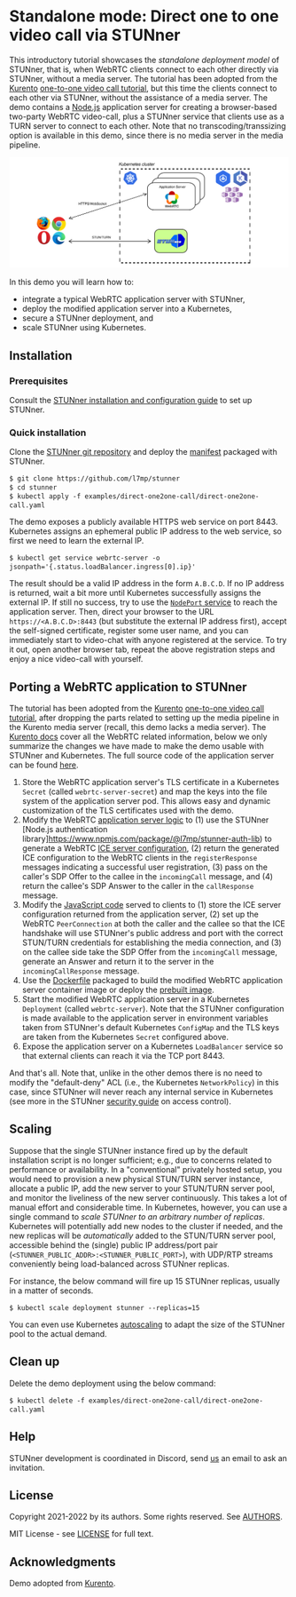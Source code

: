 # Standalone mode: Direct one to one video call via STUNner

This introductory tutorial showcases the *standalone deployment model* of STUNner, that is, when
WebRTC clients connect to each other directly via STUNner, without a media server. The tutorial has
been adopted from the [Kurento](https://www.kurento.org/) [one-to-one video call
tutorial](https://doc-kurento.readthedocs.io/en/latest/tutorials/node/tutorial-one2one.html), but
this time the clients connect to each other via STUNner, without the assistance of a media server.
The demo contains a [Node.js](https://nodejs.org) application server for creating a browser-based
two-party WebRTC video-call, plus a STUNner service that clients use as a TURN server to connect to
each other.  Note that no transcoding/transsizing option is available in this demo, since there is
no media server in the media pipeline.

![STUNner standalone deployment architecture](../../doc/stunner_standalone_arch.svg)

In this demo you will learn how to:
* integrate a typical WebRTC application server with STUNner,
* deploy the modified application server into a Kubernetes,
* secure a STUNner deployment, and
* scale STUNner using Kubernetes.

## Installation

### Prerequisites

Consult the [STUNner installation and configuration guide](/doc/INSTALL.md) to set up STUNner.

### Quick installation

Clone the [STUNner git repository](https://github.com/l7mp/stunner) and deploy the
[manifest](/examples/direct-one2one-call) packaged with STUNner.

```console
$ git clone https://github.com/l7mp/stunner
$ cd stunner
$ kubectl apply -f examples/direct-one2one-call/direct-one2one-call.yaml
```

The demo exposes a publicly available HTTPS web service on port 8443. Kubernetes assigns an
ephemeral public IP address to the web service, so first we need to learn the external IP.

```console
$ kubectl get service webrtc-server -o jsonpath='{.status.loadBalancer.ingress[0].ip}'
```

The result should be a valid IP address in the form `A.B.C.D`. If no IP address is returned, wait a
bit more until Kubernetes successfully assigns the external IP. If still no success, try to use the
[`NodePort`
service](https://kubernetes.io/docs/concepts/services-networking/service/#type-nodeport) to reach
the application server. Then, direct your browser to the URL `https://<A.B.C.D>:8443` (but
substitute the external IP address first), accept the self-signed certificate, register some user
name, and you can immediately start to video-chat with anyone registered at the service. To try it
out, open another browser tab, repeat the above registration steps and enjoy a nice video-call with
yourself.

## Porting a WebRTC application to STUNner

The tutorial has been adopted from the [Kurento](https://www.kurento.org/) [one-to-one video call
tutorial](https://doc-kurento.readthedocs.io/en/latest/tutorials/node/tutorial-one2one.html), after
dropping the parts related to setting up the media pipeline in the Kurento media server (recall,
this demo lacks a media server).  The [Kurento
docs](https://doc-kurento.readthedocs.io/en/latest/tutorials/node/tutorial-one2one.html) cover all
the WebRTC related information, below we only summarize the changes we have made to make the demo
usable with STUNner and Kubernetes.  The full source code of the application server can be found
[here](https://github.com/l7mp/kurento-tutorial-node/tree/master/direct-one2one-call).

1. Store the WebRTC application server's TLS certificate in a Kubernetes `Secret` (called
   `webrtc-server-secret`) and map the keys into the file system of the application server
   pod. This allows easy and dynamic customization of the TLS certificates used with the demo.
2. Modify the WebRTC [application server
   logic](https://github.com/l7mp/kurento-tutorial-node/blob/master/direct-one2one-call/server.js)
   to (1) use the STUNner [Node.js authentication
   library]https://www.npmjs.com/package/@l7mp/stunner-auth-lib) to generate a WebRTC [ICE server
   configuration](https://developer.mozilla.org/en-US/docs/Web/API/RTCIceServer), (2) return the
   generated ICE configuration to the WebRTC clients in the `registerResponse` messages indicating
   a successful user registration, (3) pass on the caller's SDP Offer to the callee in the
   `incomingCall` message, and (4) return the callee's SDP Answer to the caller in the
   `callResponse` message.
3. Modify the [JavaScript
   code](https://github.com/l7mp/kurento-tutorial-node/blob/master/direct-one2one-call/static/js/index.js)
   served to clients to (1) store the ICE server configuration returned from the application
   server, (2) set up the WebRTC `PeerConnection` at both the caller and the callee so that the ICE
   handshake will use STUNner's public address and port with the correct STUN/TURN credentials for
   establishing the media connection, and (3) on the callee side take the SDP Offer from the
   `incomingCall` message, generate an Answer and return it to the server in the
   `incomingCallResponse` message.
4. Use the
   [Dockerfile](https://github.com/l7mp/kurento-tutorial-node/blob/master/direct-one2one-call/Dockerfile)
   packaged to build the modified WebRTC application server container image or deploy the [prebuilt
   image](https://hub.docker.com/repository/docker/l7mp/direct-one2one-call-server).
5. Start the modified WebRTC application server in a Kubernetes `Deployment` (called
   `webrtc-server`). Note that the STUNner configuration is made available to the application
   server in environment variables taken from STUNner's default Kubernetes `ConfigMap` and the TLS
   keys are taken from the Kubernetes `Secret` configured above.
6. Expose the application server on a Kubernetes `LoadBalancer` service so that external clients
   can reach it via the TCP port 8443.

And that's all. Note that, unlike in the other demos there is no need to modify the "default-deny"
ACL (i.e., the Kubernetes `NetworkPolicy`) in this case, since STUNner will never reach any
internal service in Kubernetes (see more in the STUNner [security guide](/doc/SECURITY.md) on
access control).

## Scaling

Suppose that the single STUNner instance fired up by the default installation script is no longer
sufficient; e.g., due to concerns related to performance or availability.  In a "conventional"
privately hosted setup, you would need to provision a new physical STUN/TURN server instance,
allocate a public IP, add the new server to your STUN/TURN server pool, and monitor the liveliness
of the new server continuously. This takes a lot of manual effort and considerable time. In
Kubernetes, however, you can use a single command to *scale STUNner to an arbitrary number of
replicas*. Kubernetes will potentially add new nodes to the cluster if needed, and the new replicas
will be *automatically* added to the STUN/TURN server pool, accessible behind the (single) public IP
address/port pair (`<STUNNER_PUBLIC_ADDR>:<STUNNER_PUBLIC_PORT>`), with UDP/RTP streams
conveniently being load-balanced across STUNner replicas.

For instance, the below command will fire up 15 STUNner replicas, usually in a matter of seconds.

```console
$ kubectl scale deployment stunner --replicas=15
```
You can even use Kubernetes
[autoscaling](https://kubernetes.io/docs/tasks/run-application/horizontal-pod-autoscale) to adapt
the size of the STUNner pool to the actual demand.

## Clean up

Delete the demo deployment using the below command:

```console
$ kubectl delete -f examples/direct-one2one-call/direct-one2one-call.yaml
```

## Help

STUNner development is coordinated in Discord, send [us](/AUTHORS) an email to ask an invitation.

## License

Copyright 2021-2022 by its authors. Some rights reserved. See [AUTHORS](/AUTHORS).

MIT License - see [LICENSE](/LICENSE) for full text.

## Acknowledgments

Demo adopted from [Kurento](https://www.kurento.org).
